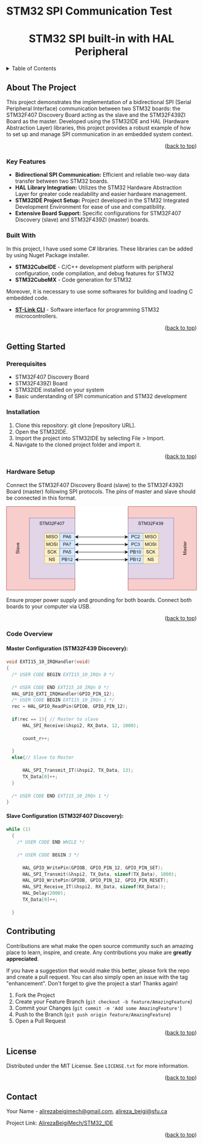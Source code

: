 # STM32 SPI Communication Test

<!-- PROJECT LOGO -->


  <h1 align="center">STM32 SPI built-in with HAL Peripheral</h1>



<!-- TABLE OF CONTENTS -->
<details>
  <summary>Table of Contents</summary>
  <ol>
    <li>
      <a href="#about-the-project">About The Project</a>
      <ul>
        <li><a href="#built-with">Built With</a></li>
      </ul>
    </li>
    <li>
      <a href="#getting-started">Getting Started</a>
      <ul>
        <li><a href="#prerequisites">Prerequisites</a></li>
        <li><a href="#installation">Installation</a></li>
      </ul>
    </li>
    <li><a href="#usage">Usage</a></li>
    <li><a href="#roadmap">Roadmap</a></li>
    <li><a href="#contributing">Contributing</a></li>
    <li><a href="#license">License</a></li>
    <li><a href="#contact">Contact</a></li>
  </ol>
</details>



 
## About The Project

This project demonstrates the implementation of a bidirectional SPI (Serial Peripheral Interface) communication between two STM32 boards: the STM32F407 Discovery Board acting as the slave and the STM32F439ZI Board as the master. Developed using the STM32IDE and HAL (Hardware Abstraction Layer) libraries, this project provides a robust example of how to set up and manage SPI communication in an embedded system context.

<p align="right">(<a href="#readme-top">back to top</a>)</p>

### Key Features

* **Bidirectional SPI Communication:** Efficient and reliable two-way data transfer between two STM32 boards.
* **HAL Library Integration:** Utilizes the STM32 Hardware Abstraction Layer for greater code readability and easier hardware management.
* **STM32IDE Project Setup:** Project developed in the STM32 Integrated Development Environment for ease of use and compatibility.
* **Extensive Board Support:** Specific configurations for STM32F407 Discovery (slave) and STM32F439ZI (master) boards.

### Built With

 In this project, I have used some C# libraries. These libraries can be added by using Nuget Package installer.

* **STM32CubeIDE** - C/C++ development platform with peripheral configuration, code compilation, and debug features for STM32
* **STM32CubeMX** - Code generation for STM32

Moreover, it is necessary to use some softwares for building and loading C embedded code. 

* **[ST-Link CLI](https://www.st.com/en/development-tools/stsw-link004.html)** - Software interface for programming STM32 microcontrollers.
  
<p align="right">(<a href="#readme-top">back to top</a>)</p>



<!-- GETTING STARTED -->
## Getting Started
<!-- 
This is an example of how you may give instructions on setting up your project locally.
To get a local copy up and running follow these simple example steps.
-->
### Prerequisites

* STM32F407 Discovery Board
* STM32F439ZI Board
* STM32IDE installed on your system
* Basic understanding of SPI communication and STM32 development

### Installation

1. Clone this repository: git clone [repository URL].
2. Open the STM32IDE.
3. Import the project into STM32IDE by selecting File > Import.
4. Navigate to the cloned project folder and import it.

<p align="right">(<a href="#readme-top">back to top</a>)</p>

### Hardware Setup
Connect the STM32F407 Discovery Board (slave) to the STM32F439ZI Board (master) following SPI protocols.
The pins of master and slave should be connected in this format.

<div align="center">
  <a>
    <img src="image/spi.drawio.png" >
  </a>
</div> 

Ensure proper power supply and grounding for both boards.
Connect both boards to your computer via USB.

<p align="right">(<a href="#readme-top">back to top</a>)</p>

### Code Overview
#### Master Configuration (STM32F439 Discovery): 
```c
void EXTI15_10_IRQHandler(void)
{
  /* USER CODE BEGIN EXTI15_10_IRQn 0 */

  /* USER CODE END EXTI15_10_IRQn 0 */
  HAL_GPIO_EXTI_IRQHandler(GPIO_PIN_12);
  /* USER CODE BEGIN EXTI15_10_IRQn 1 */
  rec = HAL_GPIO_ReadPin(GPIOB, GPIO_PIN_12);

  if(rec == 1){ // Master to slave
	  HAL_SPI_Receive(&hspi2, RX_Data, 12, 1000);
	  
	  count_r++;

  }
  else{// Slave to Master
	  
	  HAL_SPI_Transmit_IT(&hspi2, TX_Data, 13);
	  TX_Data[0]++;
  }

  /* USER CODE END EXTI15_10_IRQn 1 */
}
```


#### Slave Configuration (STM32F407 Discovery): 

```c
while (1)
  {
    /* USER CODE END WHILE */

    /* USER CODE BEGIN 3 */

	  HAL_GPIO_WritePin(GPIOB, GPIO_PIN_12, GPIO_PIN_SET);
	  HAL_SPI_Transmit(&hspi2, TX_Data, sizeof(TX_Data), 1000);
	  HAL_GPIO_WritePin(GPIOB, GPIO_PIN_12, GPIO_PIN_RESET);
	  HAL_SPI_Receive_IT(&hspi2, RX_Data, sizeof(RX_Data));
	  HAL_Delay(2000);
	  TX_Data[0]++;

  }
```




<!-- CONTRIBUTING -->
## Contributing

Contributions are what make the open source community such an amazing place to learn, inspire, and create. Any contributions you make are **greatly appreciated**.

If you have a suggestion that would make this better, please fork the repo and create a pull request. You can also simply open an issue with the tag "enhancement".
Don't forget to give the project a star! Thanks again!

1. Fork the Project
2. Create your Feature Branch (`git checkout -b feature/AmazingFeature`)
3. Commit your Changes (`git commit -m 'Add some AmazingFeature'`)
4. Push to the Branch (`git push origin feature/AmazingFeature`)
5. Open a Pull Request

<p align="right">(<a href="#readme-top">back to top</a>)</p>


<!-- LICENSE -->
## License
 
Distributed under the MIT License. See `LICENSE.txt` for more information.

<p align="right">(<a href="#readme-top">back to top</a>)</p>



<!-- CONTACT -->
## Contact

Your Name - alirezabeigimech@gmail.com, alireza_beigi@sfu.ca

Project Link: [AlirezaBeigiMech/STM32_IDE](https://github.com/AlirezaBeigiMech/STM32_IDE)

<p align="right">(<a href="#readme-top">back to top</a>)</p>



